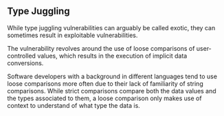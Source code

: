 ## Type Juggling

While type juggling vulnerabilities can arguably be called exotic, they can sometimes result in exploitable vulnerabilities.

The vulnerability revolves around the use of loose comparisons of user-controlled values, which results in the execution of implicit data conversions.

Software developers with a background in different languages tend to use loose comparisons more often due to their lack of familiarity of string comparisons.
While strict comparisons compare both the data values and the types associated to them, a loose comparison only makes use of context to understand of what type the data is.
